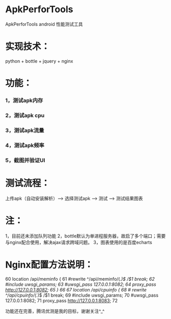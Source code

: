 # ApkPerforTools
ApkPerforTools
android 性能测试工具

# 实现技术：
python + bottle + jquery + nginx

# 功能：
### 1，测试apk内存
### 2，测试apk cpu
### 3，测试apk流量
### 4，测试apk频率
### 5，截图并验证UI

# 测试流程：
上传apk（自动安装解析）——> 选择测试apk ——> 测试 ——> 测试结果图表

# 注：
1，目前还未添加队列功能
2，bottle默认为单进程服务器，故启了多个端口；需要与nginx配合使用，解决ajax请求跨域问题。
3，图表使用的是百度echarts

# Nginx配置方法说明：
 60         location /api/meminfo {
 61            #rewrite ^/api/meminfo/(.*)$ /$1 break;
 62            #include uwsgi_params;
 63            #uwsgi_pass 127.0.0.1:8082;
 64            proxy_pass   http://127.0.0.1:8082;
 65         }
 66 
 67         location /api/cpuinfo {
 68             # rewrite ^/api/cpuinfo/(.*)$ /$1 break;
 69              #include uwsgi_params;
 70              #uwsgi_pass 127.0.0.1:8082;
 71              proxy_pass   http://127.0.0.1:8083;
 72 


功能还在完善，腾讯优测是我的目标，谢谢关注^_^
